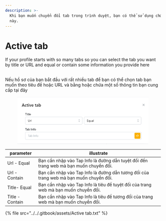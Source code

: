 ```yaml
---
description: >-
  Khi bạn muốn chuyển đổi tab trong trình duyệt, bạn có thể sử dụng chức năng
  này.
---
```


# Active tab

If your profile starts with so many tabs so you can select the tab you want by title or URL and equal or contain some information you provide here

&#x20;\
Nếu hồ sơ của bạn bắt đầu với rất nhiều tab để bạn có thể chọn tab bạn muốn theo tiêu đề hoặc URL và bằng hoặc chứa một số thông tin bạn cung cấp tại đây



<figure><img src="../../.gitbook/assets/Active tab.png" alt=""><figcaption></figcaption></figure>

| parameter       | illustrate                                                                             |
| --------------- | -------------------------------------------------------------------------------------- |
| Url - Equal     | Bạn cần nhập vào Tap Info là đường dẫn tuyệt đối đến trang web mà bạn muốn chuyển đổi. |
| Url - Contain   | Bạn cần nhập vào Tap Info là đường dẫn tương đối của trang web mà bạn muốn chuyển đổi. |
| Title- Equal    | Bạn cần nhập vào Tap Info là tiêu đề tuyệt đối của trang web mà bạn muốn chuyển đổi.   |
| Title - Contain | Bạn cần nhập vào Tap Info là tiêu đề tương đối của trang web mà bạn muốn chuyển đổi.   |

{% file src="../../.gitbook/assets/Active tab.txt" %}
